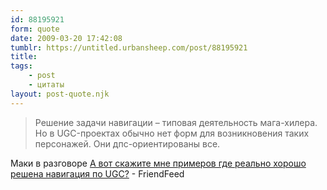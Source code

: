 ```yaml
---
id: 88195921
form: quote
date: 2009-03-20 17:42:08
tumblr: https://untitled.urbansheep.com/post/88195921
title: 
tags:
    - post
    - цитаты
layout: post-quote.njk
---
```


<blockquote>
Решение задачи навигации &ndash; типовая деятельность мага-хилера. Но в UGC-проектах обычно нет форм для возникновения таких персонажей. Они дпс-ориентированы все.
</blockquote>

Маки в разговоре <a href="http://friendfeed.com/e/ac20be0a-0d95-4730-95eb-c793dfa2269a">А вот скажите мне примеров где реально хорошо решена навигация по UGC?</a> - FriendFeed
